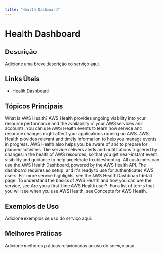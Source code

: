 ```yaml
---
title: "Health Dashboard"
---
```


# Health Dashboard

## Descrição

Adicione uma breve descrição do serviço aqui.

## Links Úteis

- [Health Dashboard](https://docs.aws.amazon.com/health/latest/ug/what-is-aws-health.html)

## Tópicos Principais

What is AWS Health?
AWS Health provides ongoing visibility into your resource performance and the
        availability of your AWS services and accounts. You can use AWS Health
            events to learn how service and resource changes might affect your
        applications running on AWS. AWS Health provides relevant and timely information to help
        you manage events in progress. AWS Health also helps you be aware of and to prepare for
        planned activities. The service delivers alerts and notifications triggered by changes in
        the health of AWS resources, so that you get near-instant event visibility and
        guidance to help accelerate troubleshooting.
All customers can use the AWS Health Dashboard, powered by the AWS Health API. The dashboard
        requires no setup, and it's ready to use for authenticated AWS users. For more service highlights, see the AWS Health Dashboard detail
            page.
To understand the basics of AWS Health and how you can use the service, see Are you a first-time AWS Health user?.
For a list of terms that you will see when you use AWS Health, see Concepts for AWS Health.

## Exemplos de Uso

Adicione exemplos de uso do serviço aqui.

## Melhores Práticas

Adicione melhores práticas relacionadas ao uso do serviço aqui.
